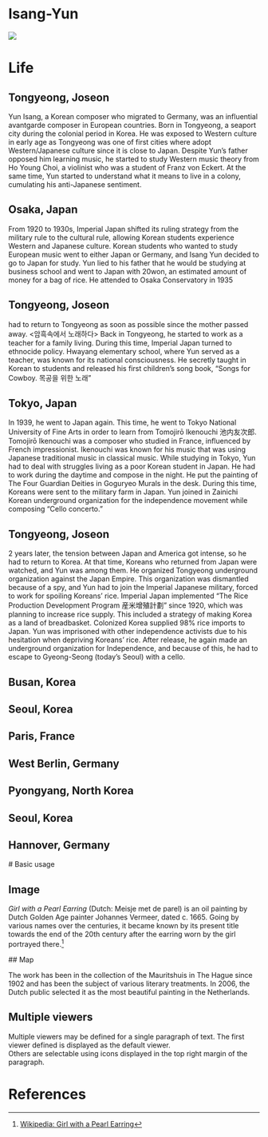 # Isang-Yun
<a href="https://juncture-digital.org"><img src="https://juncture-digital.org/images/ve-button.png"></a>

<param ve-config 
       title="Girl with a Pearl Earring"
       author="JSTOR Labs team"
       banner="https://iiif.juncture-digital.org/banner/?url=https://upload.wikimedia.org/wikipedia/commons/4/47/Bartholomeus_Johannes_van_Hove%2C_Het_Mauritshuis_te_Den_Haag.jpg" 
       layout="vertical">

<!-- Entities discussed throughout the essay are typically defined before the essay text and
     are thus available in all text.  Entity identifiers (QIDs) can be found in either
     Wikipedia or Wikidata (https://www.wikidata.org)> -->
<param ve-entity eid="Q185372"> <!-- Girl with a Pearl Earring painting -->
<param ve-entity eid="Q41264"> <!-- Johannes Vermeer -->
<param ve-entity eid="Q221092"> <!-- Mauritshuis -->
<param ve-entity eid="Q36600"> <!-- The Hague -->


# Life

## Tongyeong, Joseon

Yun Isang, a Korean composer who migrated to Germany, was an influential avantgarde composer in European countries. Born in Tongyeong, a seaport city during the colonial period in Korea. He was exposed to Western culture in early age as Tongyeong was one of first cities where adopt Western/Japanese culture since it is close to Japan. Despite Yun’s father opposed him learning music, he started to study Western music theory from Ho Young Choi, a violinist who was a student of Franz von Eckert. At the same time, Yun started to understand what it means to live in a colony, cumulating his anti-Japanese sentiment. 
<param ve-entity eid="Q42152">
<param ve-map center="Q42152" zoom="10">

## Osaka, Japan

From 1920 to 1930s, Imperial Japan shifted its ruling strategy from the military rule to the cultural rule, allowing Korean students experience Western and Japanese culture. Korean students who wanted to study European music went to either Japan or Germany, and Isang Yun decided to go to Japan for study. Yun lied to his father that he would be studying at business school and went to Japan with 20won, an estimated amount of money for a bag of rice. He attended to Osaka Conservatory in 1935 
<param ve-entity eid="Q35765">
<param ve-map center="Q35765" zoom="10"> 

## Tongyeong, Joseon

had to return to Tongyeong as soon as possible since the mother passed away. <암흑속에서 노래하다> Back in Tongyeong, he started to work as a teacher for a family living. During this time, Imperial Japan turned to ethnocide policy. Hwayang elementary school, where Yun served as a teacher, was known for its national consciousness. He secretly taught in Korean to students and released his first children’s song book, “Songs for Cowboy. 목공을 위한 노래” 
<param ve-entity eid="Q42152">
<param ve-map center="Q42152" zoom="10">

## Tokyo, Japan

In 1939, he went to Japan again. This time, he went to Tokyo National University of Fine Arts in order to learn from Tomojirō Ikenouchi 池内友次郎. Tomojirō Ikenouchi was a composer who studied in France, influenced by French impressionist. Ikenouchi was known for his music that was using Japanese traditional music in classical music. While studying in Tokyo, Yun had to deal with struggles living as a poor Korean student in Japan. He had to work during the daytime and compose in the night. He put the painting of The Four Guardian Deities in Goguryeo Murals in the desk.  During this time, Koreans were sent to the military farm in Japan. Yun joined in Zainichi Korean underground organization for the independence movement while composing “Cello concerto.” 
<param ve-entity eid="Q1490">
<param ve-map center="Q1490" zoom="10">

## Tongyeong, Joseon

2 years later, the tension between Japan and America got intense, so he had to return to Korea. At that time, Koreans who returned from Japan were watched, and Yun was among them. He organized Tongyeong underground organization against the Japan Empire. This organization was dismantled because of a spy, and Yun had to join the Imperial Japanese military, forced to work for spoiling Koreans’ rice. Imperial Japan implemented “The Rice Production Development Program 産米增殖計劃” since 1920, which was planning to increase rice supply. This included a strategy of making Korea as a land of breadbasket. Colonized Korea supplied 98% rice imports to Japan. Yun was imprisoned with other independence activists due to his hesitation when depriving Koreans’ rice. After release, he again made an underground organization for Independence, and because of this, he had to escape to Gyeong-Seong (today’s Seoul) with a cello.
<param ve-entity eid="Q42152">
<param ve-map center="Q42152" zoom="10">

## Busan, Korea

<param ve-entity eid="Q16520">
<param ve-map center="Q16520" zoom="10">

## Seoul, Korea

<param ve-entity eid="Q8684">
<param ve-map center="Q8684" zoom="10">

## Paris, France

<param ve-entity eid="Q90">
<param ve-map center="Q90" zoom="10">

## West Berlin, Germany

<param ve-entity eid="Q56036">
<param ve-map center="Q56036" zoom="10">

## Pyongyang, North Korea

<param ve-entity eid="Q18808">
<param ve-map center="Q18808" zoom="10">

## Seoul, Korea

<param ve-entity eid="Q8684">
<param ve-map center="Q8684" zoom="10">

## Hannover, Germany

<param ve-entity eid="Q1715">
<param ve-map center="Q1715" zoom="10">
# Basic usage

## Image

_Girl with a Pearl Earring_ (Dutch: Meisje met de parel) is an oil painting by Dutch Golden Age painter Johannes Vermeer, 
dated c. 1665. Going by various names over the centuries, it became known by its present title towards the end of the 
20th century after the earring worn by the girl portrayed there.[^1]
 <param ve-map center="34.85646757093574, 128.4336838693684" zoom="10">
## Map

The work has been in the collection of the Mauritshuis in The Hague since 1902 and has been the subject of various 
literary treatments. In 2006, the Dutch public selected it as the most beautiful painting in the Netherlands.
<param ve-map center="1.252.63.1" zoom="11" prefer-geojson>

## Multiple viewers

Multiple viewers may be defined for a single paragraph of text.  The first viewer defined is displayed as the default viewer.  
Others are selectable using icons displayed in the top right margin of the paragraph.
<param ve-image 
       manifest="https://iiif.juncture-digital.org/manifest/6dd738aed85597cac540ad31dd5818e86ef7f2918c7b43a9eb3123d5538e6e4c">
<param ve-map center="Q36600" zoom="11">

# References

[^1]: [Wikipedia: Girl with a Pearl Earring](https://en.wikipedia.org/wiki/Girl_with_a_Pearl_Earring)
